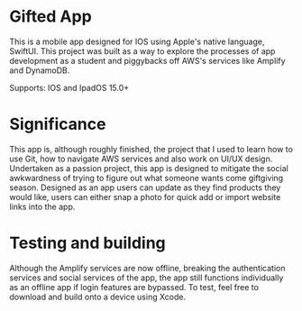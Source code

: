 # Gifted App


This is a mobile app designed for IOS using Apple's native language, SwiftUI. This project was built as a way to explore the processes of app development as a student and piggybacks off AWS's services like Amplify and DynamoDB.

Supports: IOS and IpadOS 15.0+

# Significance

This app is, although roughly finished, the project that I used to learn how to use Git, how to navigate AWS services and also work on UI/UX design. Undertaken as a passion project, this app is designed to mitigate the social awkwardness of trying to figure out what someone wants come giftgiving season. Designed as an app users can update as they find products
they would like, users can either snap a photo for quick add or import website links into the app. 

# Testing and building
Although the Amplify services are now offline, breaking the authentication services and social services of the app, the app still functions individually as an offline app if login features are bypassed. To test, feel free to download and build onto a device using Xcode. 
